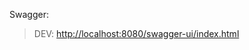Swagger:
> DEV: [http://localhost:8080/swagger-ui/index.html](http://localhost:8080/swagger-ui/index.html)

